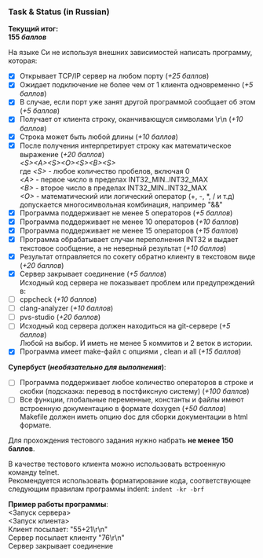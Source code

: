 ### Task & Status (in Russian)

**Текущий итог:**\
**155 *баллов***

На языке Си не используя внешних зависимостей написать программу, которая:

- [x] Открывает TCP/IP сервер на любом порту (*+25 баллов*)
- [x] Ожидает подключение не более чем от 1 клиента одновременно (*+5 баллов*)
- [x] В случае, если порт уже занят другой программой сообщает об этом (*+5 баллов*)
- [x] Получает от клиента строку, оканчивающуся символами \r\n (*+10 баллов*)
- [x] Строка может быть любой длины (*+10 баллов*)
- [x] После получения интерпретирует строку как математическое выражение (*+20 баллов*)\
*\<S>\<A>\<S>\<O>\<S>\<B>\<S>*\
где *\<S>* - любое количество пробелов, включая 0\
*\<A>* - первое число в пределах INT32_MIN..INT32_MAX\
*\<B>* - второе число в пределах INT32_MIN..INT32_MAX\
*\<O>* - математический или логический оператор (+, -, *, / и т.д)\
допускается многосимвольная комбинация, например "&&"
- [x] Программа поддерживает не менее 5 операторов (*+5 баллов*)
- [x] Программа поддерживает не менее 10 операторов (*+10 баллов*)
- [x] Программа поддерживает не менее 15 операторов (*+15 баллов*)
- [x] Программа обрабатывает случаи переполнения INT32 и выдает текстовое сообщение, а не неверный результат (*+10 баллов*)
- [x] Результат отправляется по сокету обратно клиенту в текстовом виде (*+20 баллов*)
- [x] Сервер закрывает соединение (*+5 баллов*)\
Исходный код сервера не показывает проблем или предупреждений в:
- [ ] cppcheck (*+10 баллов*)
- [ ] clang-analyzer (*+10 баллов*)
- [ ] pvs-studio (*+20 баллов*)
- [ ] Исходный код сервера должен находиться на git-сервере (*+5 баллов*)\
Любой на выбор. И иметь не менее 5 коммитов и 2 веток в истории.
- [x] Программа имеет make-файл с опциями <programname>, clean и all (*+15 баллов*)

**Супербуст (*необязательно для выполнения*)**:
- [ ] Программа поддерживает любое количество операторов в строке и скобки (подсказка: перевод в постфиксную систему) (*+100 баллов*)
- [ ] Все функции, глобальные переменные, константы и файлы имеют встроенную документацию в формате doxygen (*+50 баллов*)\
Makefile должен иметь опцию doc для сборки документации в html формате.

Для прохождения тестового задания нужно набрать **не менее 150 баллов**.

В качестве тестового клиента можно использовать встроенную команду telnet.\
Рекомендуется использовать форматирование кода, соответствующее следующим правилам программы indent: `indent -kr -brf`

**Пример работы программы**:\
<Запуск сервера>\
<Запуск клиента>\
Клиент посылает: "55+21\r\n"\
Сервер посылает клиенту "76\r\n"\
Сервер закрывает соединение
